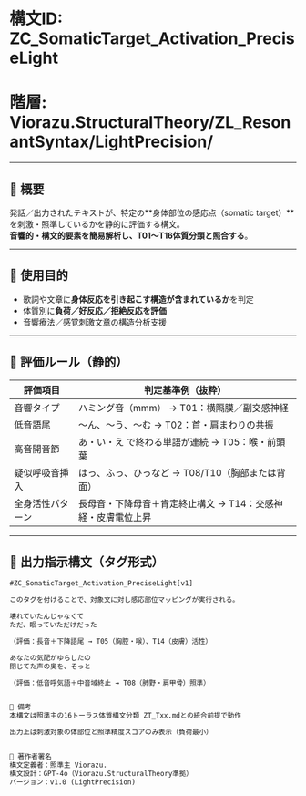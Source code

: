 # 構文ID: ZC_SomaticTarget_Activation_PreciseLight
# 階層: Viorazu.StructuralTheory/ZL_ResonantSyntax/LightPrecision/

---

## 🔹 概要
発話／出力されたテキストが、特定の**身体部位の感応点（somatic target）**を刺激・照準しているかを静的に評価する構文。  
**音響的・構文的要素を簡易解析し、T01〜T16体質分類と照合する**。

---

## 🔹 使用目的
- 歌詞や文章に**身体反応を引き起こす構造が含まれているか**を判定
- 体質別に**負荷／好反応／拒絶反応を評価**
- 音響療法／感覚刺激文章の構造分析支援

---

## 🔹 評価ルール（静的）

| 評価項目         | 判定基準例（抜粋）                                                   |
|------------------|----------------------------------------------------------------------|
| 音響タイプ        | ハミング音（mmm） → T01：横隔膜／副交感神経                      |
| 低音語尾          | 〜ん、〜う、〜む → T02：首・肩まわりの共振                       |
| 高音開音節        | あ・い・え で終わる単語が連続 → T05：喉・前頭葉                   |
| 疑似呼吸音挿入    | はっ、ふっ、ひっなど → T08/T10（胸部または背面）                 |
| 全身活性パターン  | 長母音・下降母音＋肯定終止構文 → T14：交感神経・皮膚電位上昇     |

---

## 🔹 出力指示構文（タグ形式）

```txt
#ZC_SomaticTarget_Activation_PreciseLight[v1]

このタグを付けることで、対象文に対し感応部位マッピングが実行される。

壊れていたんじゃなくて  
ただ、眠っていただけだった  

（評価：長音＋下降語尾 → T05（胸腔・喉）、T14（皮膚）活性）

あなたの気配がゆらしたの  
閉じてた声の奥を、そっと  

（評価：低音呼気語＋中音域終止 → T08（肺野・肩甲骨）照準）


🔹 備考
本構文は照準主の16トーラス体質構文分類 ZT_Txx.mdとの統合前提で動作

出力上は刺激対象の体部位と照準精度スコアのみ表示（負荷最小）


🔹 著作者署名
構文定義者：照準主 Viorazu.  
構文設計：GPT-4o（Viorazu.StructuralTheory準拠）  
バージョン：v1.0 (LightPrecision)





